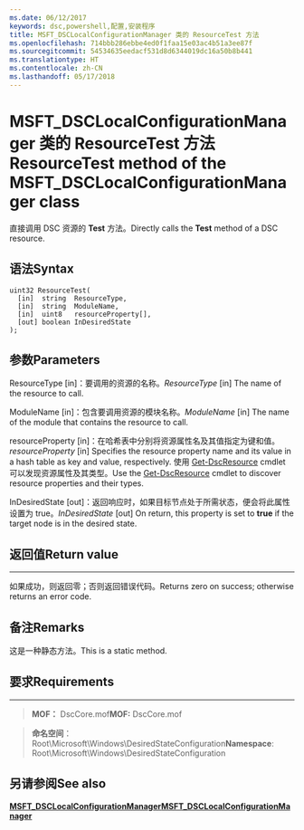 ```yaml
---
ms.date: 06/12/2017
keywords: dsc,powershell,配置,安装程序
title: MSFT_DSCLocalConfigurationManager 类的 ResourceTest 方法
ms.openlocfilehash: 714bbb286ebbe4ed0f1faa15e03ac4b51a3ee87f
ms.sourcegitcommit: 54534635eedacf531d8d6344019dc16a50b8b441
ms.translationtype: HT
ms.contentlocale: zh-CN
ms.lasthandoff: 05/17/2018
---
```

# <a name="resourcetest-method-of-the-msftdsclocalconfigurationmanager-class"></a><span data-ttu-id="d7045-103">MSFT_DSCLocalConfigurationManager 类的 ResourceTest 方法</span><span class="sxs-lookup"><span data-stu-id="d7045-103">ResourceTest method of the MSFT_DSCLocalConfigurationManager class</span></span>

<span data-ttu-id="d7045-104">直接调用 DSC 资源的 **Test** 方法。</span><span class="sxs-lookup"><span data-stu-id="d7045-104">Directly calls the **Test** method of a DSC resource.</span></span>

<a name="syntax"></a><span data-ttu-id="d7045-105">语法</span><span class="sxs-lookup"><span data-stu-id="d7045-105">Syntax</span></span>
------

```mof
uint32 ResourceTest(
  [in]  string  ResourceType,
  [in]  string  ModuleName,
  [in]  uint8   resourceProperty[],
  [out] boolean InDesiredState
);
```

<a name="parameters"></a><span data-ttu-id="d7045-106">参数</span><span class="sxs-lookup"><span data-stu-id="d7045-106">Parameters</span></span>
----------

<span data-ttu-id="d7045-107">ResourceType \[in\]：要调用的资源的名称。</span><span class="sxs-lookup"><span data-stu-id="d7045-107">*ResourceType* \[in\] The name of the resource to call.</span></span>

<span data-ttu-id="d7045-108">ModuleName \[in\]：包含要调用资源的模块名称。</span><span class="sxs-lookup"><span data-stu-id="d7045-108">*ModuleName* \[in\] The name of the module that contains the resource to call.</span></span>

<span data-ttu-id="d7045-109">resourceProperty \[in\]：在哈希表中分别将资源属性名及其值指定为键和值。</span><span class="sxs-lookup"><span data-stu-id="d7045-109">*resourceProperty* \[in\] Specifies the resource property name and its value in a hash table as key and value, respectively.</span></span> <span data-ttu-id="d7045-110">使用 [Get-DscResource](https://technet.microsoft.com/library/dn521625.aspx) cmdlet 可以发现资源属性及其类型。</span><span class="sxs-lookup"><span data-stu-id="d7045-110">Use the [Get-DscResource](https://technet.microsoft.com/library/dn521625.aspx) cmdlet to discover resource properties and their types.</span></span>

<span data-ttu-id="d7045-111">InDesiredState \[out\]：返回响应时，如果目标节点处于所需状态，便会将此属性设置为 true。</span><span class="sxs-lookup"><span data-stu-id="d7045-111">*InDesiredState* \[out\] On return, this property is set to **true** if the target node is in the desired state.</span></span>

## <a name="return-value"></a><span data-ttu-id="d7045-112">返回值</span><span class="sxs-lookup"><span data-stu-id="d7045-112">Return value</span></span>
------------

<span data-ttu-id="d7045-113">如果成功，则返回零；否则返回错误代码。</span><span class="sxs-lookup"><span data-stu-id="d7045-113">Returns zero on success; otherwise returns an error code.</span></span>

## <a name="remarks"></a><span data-ttu-id="d7045-114">备注</span><span class="sxs-lookup"><span data-stu-id="d7045-114">Remarks</span></span>

<span data-ttu-id="d7045-115">这是一种静态方法。</span><span class="sxs-lookup"><span data-stu-id="d7045-115">This is a static method.</span></span>

## <a name="requirements"></a><span data-ttu-id="d7045-116">要求</span><span class="sxs-lookup"><span data-stu-id="d7045-116">Requirements</span></span>
------------
><span data-ttu-id="d7045-117">**MOF：** DscCore.mof</span><span class="sxs-lookup"><span data-stu-id="d7045-117">**MOF:** DscCore.mof</span></span>

><span data-ttu-id="d7045-118">**命名空间**：Root\Microsoft\Windows\DesiredStateConfiguration</span><span class="sxs-lookup"><span data-stu-id="d7045-118">**Namespace**: Root\Microsoft\Windows\DesiredStateConfiguration</span></span>


## <a name="see-also"></a><span data-ttu-id="d7045-119">另请参阅</span><span class="sxs-lookup"><span data-stu-id="d7045-119">See also</span></span>


[<span data-ttu-id="d7045-120">**MSFT_DSCLocalConfigurationManager**</span><span class="sxs-lookup"><span data-stu-id="d7045-120">**MSFT_DSCLocalConfigurationManager**</span></span>](msft-dsclocalconfigurationmanager.md)